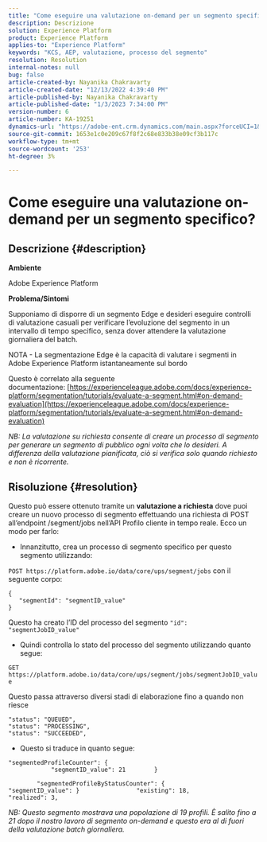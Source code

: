 ```yaml
---
title: "Come eseguire una valutazione on-demand per un segmento specifico?"
description: Descrizione
solution: Experience Platform
product: Experience Platform
applies-to: "Experience Platform"
keywords: "KCS, AEP, valutazione, processo del segmento"
resolution: Resolution
internal-notes: null
bug: false
article-created-by: Nayanika Chakravarty
article-created-date: "12/13/2022 4:39:40 PM"
article-published-by: Nayanika Chakravarty
article-published-date: "1/3/2023 7:34:00 PM"
version-number: 6
article-number: KA-19251
dynamics-url: "https://adobe-ent.crm.dynamics.com/main.aspx?forceUCI=1&pagetype=entityrecord&etn=knowledgearticle&id=d4bc31bc-047b-ed11-81ac-6045bd006a22"
source-git-commit: 1653e1c0e209c67f8f2c68e833b38e09cf3b117c
workflow-type: tm+mt
source-wordcount: '253'
ht-degree: 3%

---
```


# Come eseguire una valutazione on-demand per un segmento specifico?

## Descrizione {#description}


<b>Ambiente</b>

Adobe Experience Platform

<b>Problema/Sintomi</b>

Supponiamo di disporre di un segmento Edge e desideri eseguire controlli di valutazione casuali per verificare l’evoluzione del segmento in un intervallo di tempo specifico, senza dover attendere la valutazione giornaliera del batch.

NOTA - La segmentazione Edge è la capacità di valutare i segmenti in Adobe Experience Platform istantaneamente sul bordo

Questo è correlato alla seguente documentazione: [https://experienceleague.adobe.com/docs/experience-platform/segmentation/tutorials/evaluate-a-segment.html#on-demand-evaluation](https://experienceleague.adobe.com/docs/experience-platform/segmentation/tutorials/evaluate-a-segment.html#on-demand-evaluation)

*NB: La valutazione su richiesta consente di creare un processo di segmento per generare un segmento di pubblico ogni volta che lo desideri. A differenza della valutazione pianificata, ciò si verifica solo quando richiesto e non è ricorrente.*


## Risoluzione {#resolution}


Questo può essere ottenuto tramite un <b>valutazione a richiesta</b> dove puoi creare un nuovo processo di segmento effettuando una richiesta di POST all’endpoint /segment/jobs nell’API Profilo cliente in tempo reale. Ecco un modo per farlo:

- Innanzitutto, crea un processo di segmento specifico per questo segmento utilizzando:


`POST https://platform.adobe.io/data/core/ups/segment/jobs` con il seguente corpo:


```
{
   "segmentId": "segmentID_value"
}
```


Questo ha creato l’ID del processo del segmento `"id": "segmentJobID_value"`

- Quindi controlla lo stato del processo del segmento utilizzando quanto segue:


`GET https://platform.adobe.io/data/core/ups/segment/jobs/segmentJobID_value`

Questo passa attraverso diversi stadi di elaborazione fino a quando non riesce




```
"status": "QUEUED",
"status": "PROCESSING",
"status": "SUCCEEDED",
```




- Questo si traduce in quanto segue:





```
"segmentedProfileCounter": {
            "segmentID_value": 21        }

        "segmentedProfileByStatusCounter": {            "segmentID_value": }                "existing": 18,                "realized": 3,
```




*NB: Questo segmento mostrava una popolazione di 19 profili. È salito fino a 21 dopo il nostro lavoro di segmento on-demand e questo era al di fuori della valutazione batch giornaliera.*
